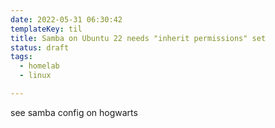 ```yaml
---
date: 2022-05-31 06:30:42
templateKey: til
title: Samba on Ubuntu 22 needs "inherit permissions" set
status: draft
tags:
  - homelab
  - linux

---
```


see samba config on hogwarts
